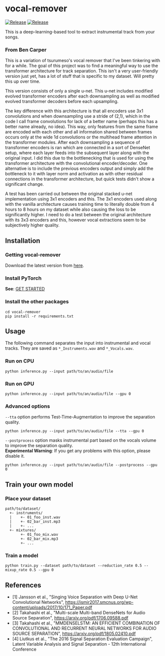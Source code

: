 # vocal-remover

[![Release](https://img.shields.io/github/release/tsurumeso/vocal-remover.svg)](https://github.com/tsurumeso/vocal-remover/releases/latest)
[![Release](https://img.shields.io/github/downloads/tsurumeso/vocal-remover/total.svg)](https://github.com/tsurumeso/vocal-remover/releases)

This is a deep-learning-based tool to extract instrumental track from your songs.

### From Ben Carper
This is a variation of tsurumeso's vocal remover that I've been tinkering with for a while. The goal of this project was to find a meaningful way to use the transformer architecture for track separation. This isn't a very user-friendly version just yet, has a lot of stuff that is specific to my dataset. Will pretty this up over time.

This version consists of only a single u-net. This u-net includes modified evolved transformer encoders after each downsampling as well as modified evolved transformer decoders before each upsampling.

The key difference with this architecture is that all encoders use 3x1 convolutions and when downsampling use a stride of (2,1), which in the code I call frame convolutions for lack of a better name (perhaps this has a better name already, no idea). This way, only features from the same frame are encoded with each other and all information shared between frames occurs only at the wide 1d convolutions or the multihead frame attention in the transformer modules. After each downsampling a sequence of transformer encoders is ran which are connected in a sort of DenseNet setup, where each layer feeds into the subsequent layer along with the original input. I did this due to the bottlenecking that is used for using the transformer architecture with the convolutional encoder/decoder. One alternative is to include the previous encoders output and simply add the bottleneck to it with layer norm and activation as with other residual connections in the transformer architecture, but quick tests didn't show a significant change.

A test has been carried out between the original stacked u-net implementation using 3x1 encoders and this. The 3x1 encoders used along with the vanilla architecture causes training time to literally double from 4 hours to 8 hours on my dataset while also causing the loss to be significantly higher. I need to do a test between the original architecture with its 3x3 encoders and this, however vocal extractions seem to be subjectively higher quality.

## Installation

### Getting vocal-remover
Download the latest version from [here](https://github.com/tsurumeso/vocal-remover/releases).

### Install PyTorch
**See**: [GET STARTED](https://pytorch.org/get-started/locally/)

### Install the other packages
```
cd vocal-remover
pip install -r requirements.txt
```

## Usage
The following command separates the input into instrumental and vocal tracks. They are saved as `*_Instruments.wav` and `*_Vocals.wav`.

### Run on CPU
```
python inference.py --input path/to/an/audio/file
```

### Run on GPU
```
python inference.py --input path/to/an/audio/file --gpu 0
```

### Advanced options
`--tta` option performs Test-Time-Augmentation to improve the separation quality.
```
python inference.py --input path/to/an/audio/file --tta --gpu 0
```

`--postprocess` option masks instrumental part based on the vocals volume to improve the separation quality.  
**Experimental Warning**: If you get any problems with this option, please disable it.
```
python inference.py --input path/to/an/audio/file --postprocess --gpu 0
```

## Train your own model

### Place your dataset
```
path/to/dataset/
  +- instruments/
  |    +- 01_foo_inst.wav
  |    +- 02_bar_inst.mp3
  |    +- ...
  +- mixtures/
       +- 01_foo_mix.wav
       +- 02_bar_mix.mp3
       +- ...
```

### Train a model
```
python train.py --dataset path/to/dataset --reduction_rate 0.5 --mixup_rate 0.5 --gpu 0
```

## References
- [1] Jansson et al., "Singing Voice Separation with Deep U-Net Convolutional Networks", https://ismir2017.smcnus.org/wp-content/uploads/2017/10/171_Paper.pdf
- [2] Takahashi et al., "Multi-scale Multi-band DenseNets for Audio Source Separation", https://arxiv.org/pdf/1706.09588.pdf
- [3] Takahashi et al., "MMDENSELSTM: AN EFFICIENT COMBINATION OF CONVOLUTIONAL AND RECURRENT NEURAL NETWORKS FOR AUDIO SOURCE SEPARATION", https://arxiv.org/pdf/1805.02410.pdf
- [4] Liutkus et al., "The 2016 Signal Separation Evaluation Campaign", Latent Variable Analysis and Signal Separation - 12th International Conference
